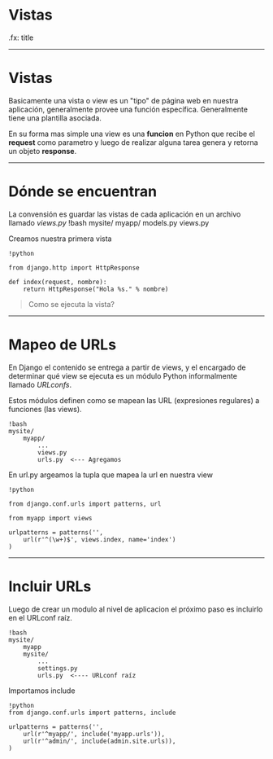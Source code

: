 # Vistas

.fx: title

---

# Vistas
Basicamente una vista o view es un "tipo" de página web en nuestra aplicación,
generalmente provee una función específica. Generalmente tiene una plantilla
asociada.

En su forma mas simple una view es una **funcion** en Python que recibe el
**request** como parametro y luego de realizar alguna tarea genera y retorna un
objeto **response**.

---

# Dónde se encuentran

La convensión es guardar las vistas de cada aplicación en un archivo llamado *views.py*
    !bash
    mysite/
        myapp/
            models.py
            views.py

Creamos nuestra primera vista

    !python

    from django.http import HttpResponse

    def index(request, nombre):
        return HttpResponse("Hola %s." % nombre)

> Como se ejecuta la vista?

---

# Mapeo de URLs

En Django el contenido se entrega a partir de views, y el encargado de determinar
qué view se ejecuta es un módulo Python informalmente llamado *URLconfs*.

Estos módulos definen como se mapean las URL (expresiones regulares) a funciones
(las views).

    !bash
    mysite/
        myapp/
            ...
            views.py
            urls.py  <--- Agregamos

En url.py argeamos la tupla que mapea la url en nuestra view

    !python

    from django.conf.urls import patterns, url

    from myapp import views

    urlpatterns = patterns('',
        url(r'^(\w+)$', views.index, name='index')
    )

---

# Incluir URLs

Luego de crear un modulo al nivel de aplicacion el próximo paso es incluirlo
en el URLconf raíz.

    !bash
    mysite/
        myapp
        mysite/
            ...
            settings.py
            urls.py  <---- URLconf raíz

Importamos include

    !python
    from django.conf.urls import patterns, include

    urlpatterns = patterns('',
        url(r'^myapp/', include('myapp.urls')),
        url(r'^admin/', include(admin.site.urls)),
    )
